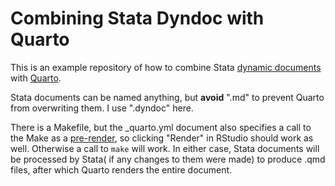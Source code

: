 # Combining Stata Dyndoc with Quarto

This is an example repository of how to combine Stata [dynamic
documents](https://www.stata.com/manuals/rptdynamicdocumentsintro.pdf) with
[Quarto](https://quarto.org).

Stata documents can be named anything, but **avoid** ".md" to prevent Quarto
from overwriting them. I use ".dyndoc" here.

There is a Makefile, but the _quarto.yml document also specifies a call to the
Make as a
[pre-render](https://quarto.org/docs/projects/scripts.html#pre-and-post-render),
so clicking "Render" in RStudio should work as well. Otherwise a call to `make`
will work. In either case, Stata documents will be processed by Stata( if any
changes to them were made) to produce .qmd files, after which Quarto renders the
entire document.
